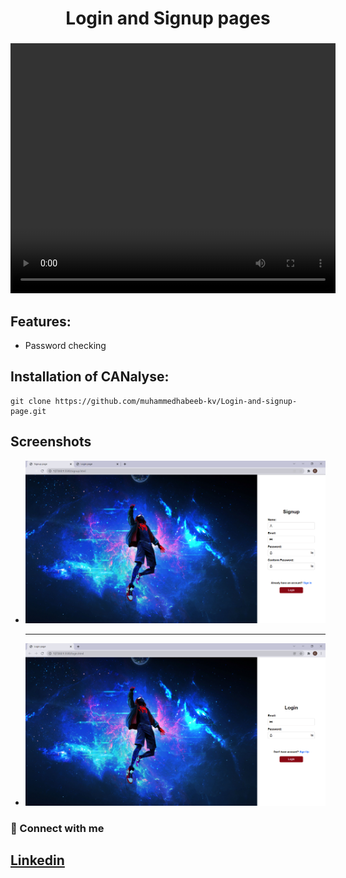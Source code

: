 <h1 align="center"> <b>Login and Signup pages</b></h1>
<h3 align="center"><b></b></h3> 
<p align="center">
      <video src="/Intro.mp4" width="520px" height="400px" controls></video>
</p>


Features:
----------
* Password checking

</p>

 ## Installation of CANalyse:
 ```
 git clone https://github.com/muhammedhabeeb-kv/Login-and-signup-page.git

 ```

Screenshots
---------------
* <img  width="700" src="/screenshots/Signup_screenshot.png"/>
    <hr/>
* <img  width="700" src="/screenshots/Login_screenshot.png"/>

 

### 🤝 Connect with me

<a href='https://www.linkedin.com/in/muhammedhabeebkv'>Linkedin</a>
---
